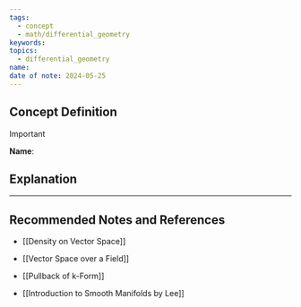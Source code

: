 ```yaml
---
tags:
  - concept
  - math/differential_geometry
keywords: 
topics:
  - differential_geometry
name: 
date of note: 2024-05-25
---
```


## Concept Definition

>[!important]
>**Name**: 



## Explanation





-----------
##  Recommended Notes and References


- [[Density on Vector Space]]
- [[Vector Space over a Field]]
- [[Pullback of k-Form]]

- [[Introduction to Smooth Manifolds by Lee]]